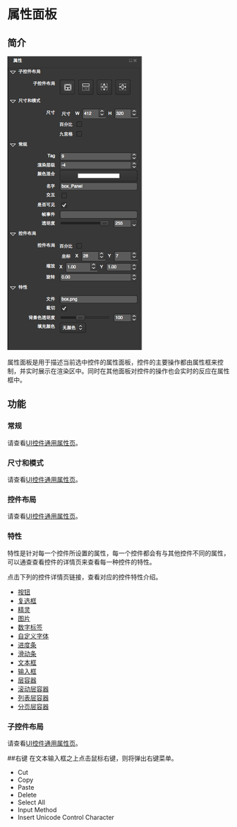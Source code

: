 # 属性面板

## 简介

![](./res/properties_mian_panel.png)

属性面板是用于描述当前选中控件的属性面板，控件的主要操作都由属性框来控制，并实时展示在渲染区中。同时在其他面板对控件的操作也会实时的反应在属性框中。

## 功能
### 常规



请查看[UI控件通用属性页](3-3-16UIEditor-General-Property.md)。
### 尺寸和模式


请查看[UI控件通用属性页](3-3-16UIEditor-General-Property.md)。


### 控件布局



请查看[UI控件通用属性页](3-3-16UIEditor-General-Property.md)。

### 特性



特性是针对每一个控件所设置的属性，每一个控件都会有与其他控件不同的属性，可以通查查看控件的详情页来查看每一种控件的特性。

点击下列的控件详情页链接，查看对应的控件特性介绍。

* [按钮]()
* [复选框]()
* [精灵]()
* [图片]()
* [数字标签]()
* [自定义字体]()
* [进度条]()
* [滑动条]()
* [文本框]()
* [输入框]()
* [层容器]()
* [滚动层容器]()
* [列表层容器]()
* [分页层容器]()


### 子控件布局



请查看[UI控件通用属性页](3-3-16UIEditor-General-Property.md)。


##右键
在文本输入框之上点击鼠标右键，则将弹出右键菜单。
- Cut
- Copy
- Paste
- Delete
- Select All
- Input Method   
- Insert Unicode Control Character